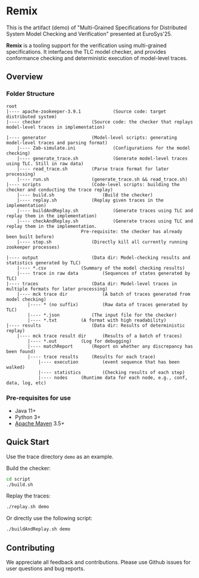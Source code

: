 # Remix

This is the artifact (demo) of "Multi-Grained Specifications for Distributed System Model Checking and Verification" presented at EuroSys'25.

**Remix** is a tooling support for the verification using multi-grained specifications. It interfaces the TLC model checker, and provides conformance checking and deterministic execution of model-level traces.



## Overview

### Folder Structure

```
root
|---- apache-zookeeper-3.9.1			(Source code: target distributed system)
|---- checker					(Source code: the checker that replays model-level traces in implementation)

|---- generator					(Model-level scripts: generating model-level traces and parsing format)
	|---- Zab-simulate.ini	    		(Configurations for the model checking)
	|---- generate_trace.sh	    		(Generate model-level traces using TLC. Still in raw data)
	|---- read_trace.sh			(Parse trace format for later processing)
	|---- run.sh				(generate_trace.sh && read_trace.sh)
|---- scripts					(Code-level scripts: building the checker and conducting the trace replay)
	|---- build.sh			    	(Build the checker)
	|---- replay.sh				(Replay given traces in the implementation)
	|---- buildAndReplay.sh     		(Generate traces using TLC and replay them in the implementation)
	|---- checkAndReplay.sh	    		(Generate traces using TLC and replay them in the implementation.
							Pre-requisite: the checker has already been built before)
	|---- stop.sh				(Directly kill all currently running zookeeper processes)
			
|---- output					(Data dir: Model-checking results and statistics generated by TLC)
	|---- *.csv				(Summary of the model checking results)
	|---- trace in raw data			(Sequences of states generated by TLC)
|---- traces					(Data dir: Model-level traces in multiple formats for later processing)
	|---- mck trace dir 			(A batch of traces generated from model checking)
		|---- * (no suffix)	    	(Raw data of traces generated by TLC)
		|---- *.json			(The input file for the checker)
		|---- *.txt			(A format with high readability)
|---- results					(Data dir: Results of deterministic replay)
	|---- mck trace result dir 		(Results of a batch of traces)
		|---- *.out			(Log for debugging)
		|---- matchReport		(Report on whether any discrepancy has been found)
		|---- trace results		(Results for each trace)
			|---- execution	    	(event sequence that has been walked)
			|---- statistics    	(Checking results of each step)
			|---- nodes		(Runtime data for each node, e.g., conf, data, log, etc)
```



### Pre-requisites for use

* Java 11+
* Python 3+
* [Apache Maven](http://maven.apache.org/) 3.5+

## Quick Start

Use the trace directory `demo`  as an example.

Build the checker:

```bash
cd script
./build.sh 
```

Replay the traces:

```bash
./replay.sh demo 		
```

Or directly use the following script:

```bash
./buildAndReplay.sh demo 		
```


## Contributing

We appreciate all feedback and contributions. Please use Github issues for user questions and bug reports.
